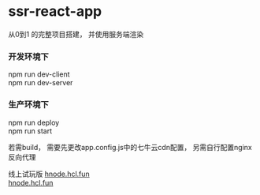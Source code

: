 # ssr-react-app
从0到1 的完整项目搭建， 并使用服务端渲染  
### 开发环境下
npm run dev-client  
npm run dev-server 
### 生产环境下 
npm run deploy  
npm run start  

若需build， 需要先更改app.config.js中的七牛云cdn配置， 另需自行配置nginx反向代理

线上试玩版 [hnode.hcl.fun](http://hnode.hcl.fun)  
<a href="http://hnode.hcl.fun" target="_blank">hnode.hcl.fun</a>
